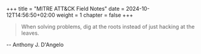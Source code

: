 +++
title = "MITRE ATT&CK Field Notes"
date = 2024-10-12T14:56:50+02:00
weight = 1
chapter = false
+++

> When solving problems, dig at the roots instead of just hacking at the leaves.

-- Anthony J. D'Angelo